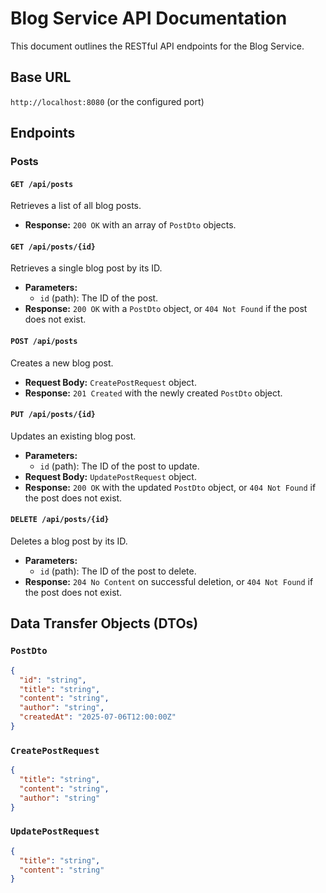 # Blog Service API Documentation

This document outlines the RESTful API endpoints for the Blog Service.

## Base URL
`http://localhost:8080` (or the configured port)

## Endpoints

### Posts

#### `GET /api/posts`
Retrieves a list of all blog posts.

- **Response:** `200 OK` with an array of `PostDto` objects.

#### `GET /api/posts/{id}`
Retrieves a single blog post by its ID.

- **Parameters:**
  - `id` (path): The ID of the post.
- **Response:** `200 OK` with a `PostDto` object, or `404 Not Found` if the post does not exist.

#### `POST /api/posts`
Creates a new blog post.

- **Request Body:** `CreatePostRequest` object.
- **Response:** `201 Created` with the newly created `PostDto` object.

#### `PUT /api/posts/{id}`
Updates an existing blog post.

- **Parameters:**
  - `id` (path): The ID of the post to update.
- **Request Body:** `UpdatePostRequest` object.
- **Response:** `200 OK` with the updated `PostDto` object, or `404 Not Found` if the post does not exist.

#### `DELETE /api/posts/{id}`
Deletes a blog post by its ID.

- **Parameters:**
  - `id` (path): The ID of the post to delete.
- **Response:** `204 No Content` on successful deletion, or `404 Not Found` if the post does not exist.

## Data Transfer Objects (DTOs)

### `PostDto`
```json
{
  "id": "string",
  "title": "string",
  "content": "string",
  "author": "string",
  "createdAt": "2025-07-06T12:00:00Z"
}
```

### `CreatePostRequest`
```json
{
  "title": "string",
  "content": "string",
  "author": "string"
}
```

### `UpdatePostRequest`
```json
{
  "title": "string",
  "content": "string"
}
```

